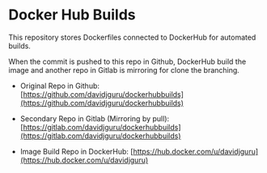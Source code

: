 # Docker Hub Builds

This repository stores Dockerfiles connected to DockerHub for automated builds. 

When the commit is pushed to this repo in Github, DockerHub build the image and another repo in Gitlab is mirroring for clone the branching. 

* Original Repo in Github: [https://github.com/davidjguru/dockerhubbuilds](https://github.com/davidjguru/dockerhubbuilds)

* Secondary Repo in Gitlab (Mirroring by pull): [https://gitlab.com/davidjguru/dockerhubbuilds](https://gitlab.com/davidjguru/dockerhubbuilds)

* Image Build Repo in DockerHub: [https://hub.docker.com/u/davidjguru](https://hub.docker.com/u/davidjguru)
